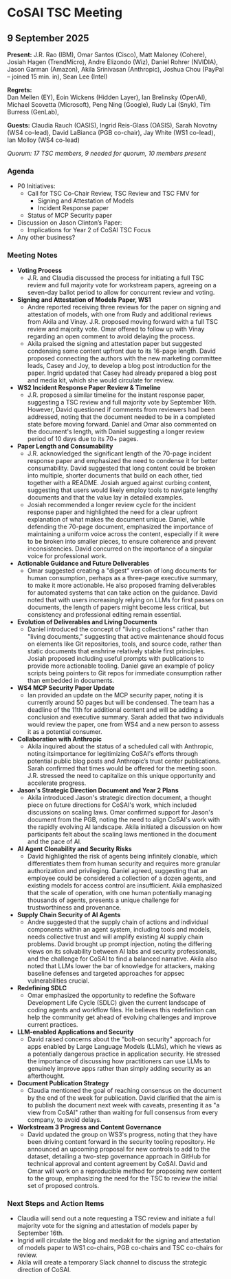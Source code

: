 # CoSAI TSC Meeting 

## 9 September 2025

**Present:**  J.R. Rao (IBM), Omar Santos (Cisco), Matt Maloney (Cohere), Josiah Hagen (TrendMicro), Andre Elizondo (Wiz), Daniel Rohrer (NVIDIA), Jason Garman (Amazon), Akila Srinivasan (Anthropic), Joshua Chou (PayPal – joined 15 min. in), Sean Lee (Intel)

**Regrets:**  
Dan Mellen (EY),  Eoin Wickens (Hidden Layer), Ian Brelinsky (OpenAI), Michael Scovetta (Microsoft), Peng Ning (Google), Rudy Lai (Snyk), Tim Burress (GenLab), 

**Guests:** Claudia Rauch (OASIS), Ingrid Reis-Glass (OASIS), Sarah Novotny (WS4 co-lead), David LaBianca (PGB co-chair), Jay White (WS1 co-lead), Ian Molloy (WS4 co-lead)

*Quorum: 17 TSC members, 9 needed for quorum, 10 members present*

### Agenda

* P0 Initiatives:  
  * Call for TSC Co-Chair Review,  TSC Review and TSC FMV for  
    * Signing and Attestation of Models  
    * Incident Response paper  
  * Status of MCP Security paper  
* Discussion on Jason Clinton’s Paper:  
  * Implications for Year 2 of CoSAI TSC Focus  
* Any other business?

### Meeting Notes

* **Voting Process**  
  * J.R. and Claudia discussed the process for initiating a full TSC review and full majority vote for workstream papers, agreeing on a seven-day ballot period to allow for concurrent review and voting.  
* **Signing and Attestation of Models Paper, WS1**  
  * Andre reported receiving three reviews for the paper on signing and attestation of models, with one from Rudy and additional reviews from Akila and Vinay. J.R. proposed moving forward with a full TSC review and majority vote. Omar offered to follow up with Vinay regarding an open comment to avoid delaying the process.  
  * Akila praised the signing and attestation paper but suggested condensing some content upfront due to its 16-page length. David proposed connecting the authors with the new marketing committee leads, Casey and Joy, to develop a blog post introduction for the paper. Ingrid updated that Casey had already prepared a blog post and media  kit, which she would circulate for review.  
* **WS2 Incident Response Paper Review & Timeline**  
  * J.R. proposed a similar timeline for the instant response paper, suggesting a TSC review and full majority vote by September 16th. However, David questioned if comments from reviewers had been addressed, noting that the document needed to be in a completed state before moving forward. Daniel and Omar also commented on the document's length, with Daniel suggesting a longer review period of 10 days due to its 70+ pages.  
* **Paper Length and Consumability**  
  * J.R. acknowledged the significant length of the 70-page incident response paper and emphasized the need to condense it for better consumability. David suggested that long content could be broken into multiple, shorter documents that build on each other, tied together with a README. Josiah argued against curbing content, suggesting that users would likely employ tools to navigate lengthy documents and that the value lay in detailed examples.  
  * Josiah recommended a longer review cycle for the incident response paper and highlighted the need for a clear upfront explanation of what makes the document unique. Daniel, while defending the 70-page document, emphasized the importance of maintaining a uniform voice across the content, especially if it were to be broken into smaller pieces, to ensure coherence and prevent inconsistencies. David concurred on the importance of a singular voice for professional work.  
* **Actionable Guidance and Future Deliverables**  
  * Omar suggested creating a "digest" version of long documents for human consumption, perhaps as a three-page executive summary, to make it more actionable. He also proposed framing deliverables for automated systems that can take action on the guidance. David noted that with users increasingly relying on LLMs for first passes on documents, the length of papers might become less critical, but consistency and professional editing remain essential.  
* **Evolution of Deliverables and Living Documents**  
  * Daniel introduced the concept of "living collections" rather than "living documents," suggesting that active maintenance should focus on elements like Git repositories, tools, and source code, rather than static documents that enshrine relatively stable first principles. Josiah proposed including useful prompts with publications to provide more actionable tooling. Daniel gave an example of policy scripts being pointers to Git repos for immediate consumption rather than embedded in documents.  
* **WS4 MCP Security Paper Update**  
  * Ian provided an update on the MCP security paper, noting it is currently around 50 pages but will be condensed. The team has a deadline of the 11th for additional content and will be adding a conclusion and executive summary. Sarah added that two individuals would review the paper, one from  WS4 and a new person to assess it as a potential consumer.  
* **Collaboration with Anthropic**  
  * Akila inquired about the status of a scheduled call with Anthropic, noting itsimportance for legitimizing CoSAI's efforts through potential public blog posts and Anthropic’s trust center publications. Sarah confirmed that times would be offered for the meeting soon. J.R. stressed the need to capitalize on this unique opportunity and accelerate progress.  
* **Jason's Strategic Direction Document and Year 2 Plans**  
  * Akila introduced Jason's strategic direction document, a thought piece on future directions for CoSAI's work, which included discussions on scaling laws. Omar confirmed support for Jason's document from the PGB, noting the need to align CoSAI's work with the rapidly evolving AI landscape. Akila initiated a discussion on how participants felt about the scaling laws mentioned in the document and the pace of AI.  
* **AI Agent Clonability and Security Risks**  
  * David highlighted the risk of agents being infinitely clonable, which differentiates them from human security and requires more granular authorization and privileging. Daniel agreed, suggesting that an employee could be considered a collection of a dozen agents, and existing models for access control are insufficient. Akila emphasized that the scale of operation, with one human potentially managing thousands of agents, presents a unique challenge for trustworthiness and provenance.  
* **Supply Chain Security of AI Agents**  
  * Andre suggested that the supply chain of actions and individual components within an agent system, including tools and models, needs collective trust and will amplify existing AI supply chain problems. David brought up prompt injection, noting the differing views on its solvability between AI labs and security professionals, and the challenge for CoSAI to find a balanced narrative. Akila also noted that LLMs lower the bar of knowledge for attackers, making baseline defenses and targeted approaches for appsec vulnerabilities crucial.  
* **Redefining SDLC**  
  * Omar emphasized the opportunity to redefine the Software Development Life Cycle (SDLC) given the current landscape of coding agents and workflow files. He believes this redefinition can help the community get ahead of evolving challenges and improve current practices.  
* **LLM-enabled Applications and Security**  
  * David raised concerns about the "bolt-on security" approach for apps enabled by Large Language Models (LLMs), which he views as a potentially dangerous practice in application security. He stressed the importance of discussing how practitioners can use LLMs to genuinely improve apps rather than simply adding security as an afterthought.  
* **Document Publication Strategy**  
  * Claudia mentioned the goal of reaching consensus on the document by the end of the week for publication. David clarified that the aim is to publish the document next week with caveats, presenting it as "a view from CoSAI" rather than waiting for full consensus from every company, to avoid delays.   
* **Workstream 3 Progress and Content Governance**  
  * David updated the group on WS3's progress, noting that they have been driving content forward in the security tooling repository. He announced an upcoming proposal for new controls to add to the dataset, detailing a two-step governance approach in GitHub for technical approval and content agreement by CoSAI. David and Omar will work on a reproducible method for proposing new content to the group, emphasizing the need for the TSC to review the initial set of proposed controls.

### Next Steps and Action Items

* Claudia will send out a note requesting a TSC review and initiate a full majority vote for the signing and attestation of models paper by September 16th.  
* Ingrid will circulate the blog and mediakit for the signing and attestation of models paper to WS1 co-chairs, PGB co-chairs and TSC co-chairs for review.  
* Akila will create a temporary Slack channel to discuss the strategic direction of CoSAI.

